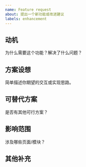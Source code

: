 ```yaml
---
name: Feature request
about: 提出一个新功能或改进建议
labels: enhancement
---
```


## 动机
为什么需要这个功能？解决了什么问题？

## 方案设想
简单描述你期望的交互或实现思路。

## 可替代方案
是否有其他可行方案？

## 影响范围
涉及哪些页面/模块？

## 其他补充

